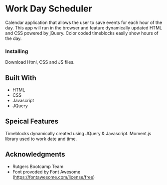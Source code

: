 # Work Day Scheduler

Calendar application that allows the user to save events for each hour of the day. This app will run in the browser and feature dynamically updated HTML and CSS powered by jQuery. Color coded timeblocks easily show hours of the day.

### Installing

Download Html, CSS and JS files.


## Built With

* HTML
* CSS
* Javascript
* JQuery

 
## Speical Features

Timeblocks dynamically created using JQuery & Javascript.
Moment.js library used to work  date and time.





## Acknowledgments

* Rutgers Bootcamp Team
* Font provoded by Font Awesome (https://fontawesome.com/license/free)